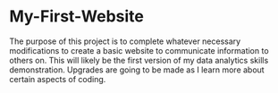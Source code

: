 # My-First-Website
The purpose of this project is to complete whatever necessary modifications to create a basic website to communicate information to others on. This will likely be the first version of my data analytics skills demonstration. Upgrades are going to be made as I learn more about certain aspects of coding.
